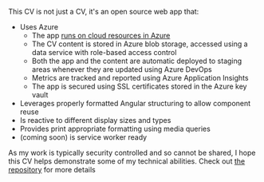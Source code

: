 This CV is not just a CV, it's an open source web app that:
- Uses Azure
  - The app [runs on cloud resources in Azure](cv.tomhigson.com)
  - The CV content is stored in Azure blob storage, accessed using a data service with role-based access control
  - Both the app and the content are automatic deployed to staging areas whenever they are updated using Azure DevOps
  - Metrics are tracked and reported using Azure Application Insights
  - The app is secured using SSL certificates stored in the Azure key vault
- Leverages properly formatted Angular structuring to allow component reuse
- Is reactive to different display sizes and types
- Provides print appropriate formatting using media queries
- (coming soon) is service worker ready

As my work is typically security controlled and so cannot be shared, I hope this CV helps demonstrate some of my technical abilities. Check out [the repository](https://github.com/TomHigson/CV) for more details